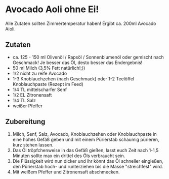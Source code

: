 # Avocado Aoli ohne Ei!

Alle Zutaten sollten Zimmertemperatur haben! Ergibt ca. 200ml Avocado Aioli.
## Zutaten
- ca. 125 - 150 ml Olivenöl / Rapsöl / Sonnenblumenöl oder gemischt nach Geschmack! Je besser das Öl, desto besser das Endergebnis!
- 50 ml Milch (3,5% Fett natürlich!;))
- 1/2 nicht zu reife Avocado
- 1-3 Knoblauchzehen (nach Geschmack) oder 1-2 Teelöffel Knoblauchpaste (Rezept im Feed)
- 1/4 TL mittelscharfer Senf
- 1/2 EL Zitronensaft
- 1/4 TL Salz
- weißer Pfeffer

## Zubereitung

1. Milch, Senf, Salz, Avocado, Knoblauchzehen oder Knoblauchpaste in eine hohes Gefäß geben und mit einem Pürierstab schaumig pürieren, kurz stehen lassen.
1. Das Öl tröpfchenweise in das Gefäß gießen, lasst euch Zeit nach 1-1,5 Minuten sollte max ein drittel des Öls verbraucht sein.
1. Die Flüssigkeit wird nun dicker und ihr könnt das Öl schneller eingießen, den Pürierstab hoch- und runterziehen bis die Masse "streichfest" wird.
1. Mit weißem Pfeffer und Zitronensaft abschmecken.

